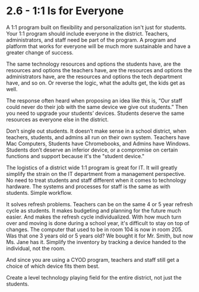 # 2.6 - 1:1 Is for Everyone

A 1:1 program built on flexibility and personalization isn't just for students. Your 1:1 program should include everyone in the district. Teachers, administrators, and staff need be part of the program. A program and platform that works for everyone will be much more sustainable and have a greater change of success. 

The same technology resources and options the students have, are the resources and options the teachers have, are the resources and options the administrators have, are the resources and options the tech department have, and so on. Or reverse the logic, what the adults get, the kids get as well.

The response often heard when proposing an idea like this is, “Our staff could never do their job with the same device we give out students.” Then you need to upgrade your students’ devices. Students deserve the same resources as everyone else in the district.

Don’t single out students. It doesn’t make sense in a school district, when teachers, students, and admins all run on their own system. Teachers have Mac Computers, Students have Chromebooks, and Admins have Windows. Students don’t deserve an inferior device, or a compromise on certain functions and support because it's the "student device." 

The logistics of a district wide 1:1 program is great for IT. It will greatly simplify the strain on the IT department from a management perspective. No need to treat students and staff different when it comes to technology hardware. The systems and processes for staff is the same as with students. Simple workflow. 

It solves refresh problems. Teachers can be on the same 4 or 5 year refresh cycle as students. It makes budgeting and planning for the future much easier. And makes the refresh cycle individualized. With how much turn over and moving is done during a school year, it's difficult to stay on top of changes. The computer that used to be in room 104 is now in room 205. Was that one 3 years old or 5 years old? We bought it for Mr. Smith, but now Ms. Jane has it. Simplify the inventory by tracking a device handed to the individual, not the room. 

And since you are using a CYOD program, teachers and staff still get a choice of which device fits them best. 

Create a level technology playing field for the entire district, not just the students. 